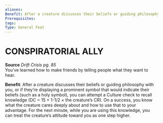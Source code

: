 ```yaml
---
aliases: 
Benefit: After a creature discusses their beliefs or guiding philosophy with you, or if they’re displaying a prominent symbol that would indicate their beliefs (such as a holy symbol), you can attempt a Culture check to recall knowledge (DC = 15 + 1-1/2 × the creature’s CR). On a success, you know what the creature cares deeply about and how to use that to your advantage. For the next minute, while you are using this knowledge, you can treat the creature’s attitude toward you as one step higher.
Prerequisites: 
tags: 
Type: General Feat
---
```

# CONSPIRATORIAL ALLY
**Source** _Drift Crisis pg. 85_  
You’ve learned how to make friends by telling people what they want to hear.

**Benefit**: After a creature discusses their beliefs or guiding philosophy with you, or if they’re displaying a prominent symbol that would indicate their beliefs (such as a holy symbol), you can attempt a Culture check to recall knowledge (DC = 15 + 1-1/2 × the creature’s CR). On a success, you know what the creature cares deeply about and how to use that to your advantage. For the next minute, while you are using this knowledge, you can treat the creature’s attitude toward you as one step higher.